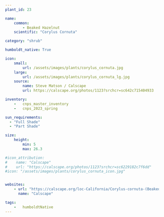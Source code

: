 ```yaml
---
plant_id: 23

name: 
    common: 
        - Beaked Hazelnut 
    scientific: "Corylus Cornuta" 

category: "shrub"

humboldt_native: True

icon: 
    small: 
        url: /assets/images/plants/corylus_cornuta.jpg 
    large: 
        url: /assets/images/plants/corylus_cornuta_lg.jpg 
    source: 
        name: Steve Matson / Calscape
        url: https://calscape.org/photos/1123?srchcr=sc642c715404933 

inventory: 
    -   cnps_master_inventory
    -   cnps_2023_spring

sun_requirements:
  - "Full Shade"
  - "Part Shade"

size:
    height: 
        min: 5
        max: 26.3

#icon_attribution:
#    name: "Calscape"
#    url: "https://calscape.org/photos/1123?srchcr=sc6229182c7f6dd"
#icon: "/assets/images/plants/corylus_cornuta_icon.jpg" 


websites:
    - url: "https://calscape.org/loc-California/Corylus-cornuta-(Beaked-Hazelnut)"
      name: "Calscape"

tags:  
    -   humboldtNative
---
```


